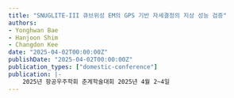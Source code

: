 ```yaml
---
title: "SNUGLITE-III 큐브위성 EM의 GPS 기반 자세결정의 지상 성능 검증"
authors:
- Yonghwan Bae
- Hanjoon Shim
- Changdon Kee
date: "2025-04-02T00:00:00Z"
publishDate: "2025-04-02T00:00:00Z"
publication_types: ["domestic-conference"]
publication: |-
    2025년 항공우주학회 춘계학술대회 2025년 4월 2~4일
---
```


